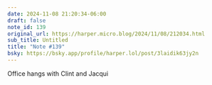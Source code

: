 ```yaml
---
date: 2024-11-08 21:20:34-06:00
draft: false
note_id: 139
original_url: https://harper.micro.blog/2024/11/08/212034.html
sub_title: Untitled
title: "Note #139"
bsky: https://bsky.app/profile/harper.lol/post/3laidik63jy2n
---
```


Office hangs with Clint and Jacqui
